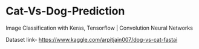 # Cat-Vs-Dog-Prediction
Image Classification with Keras, Tensorflow | Convolution Neural Networks


Dataset link- https://www.kaggle.com/arpitjain007/dog-vs-cat-fastai
